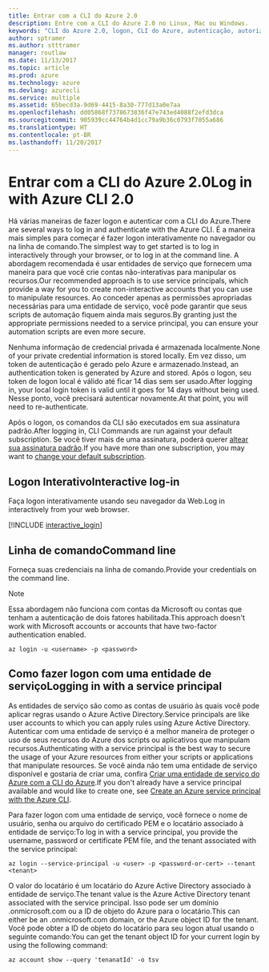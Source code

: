 ```yaml
---
title: Entrar com a CLI do Azure 2.0
description: Entre com a CLI do Azure 2.0 no Linux, Mac ou Windows.
keywords: "CLI do Azure 2.0, logon, CLI do Azure, autenticação, autorizar, logon"
author: sptramer
ms.author: stttramer
manager: routlaw
ms.date: 11/13/2017
ms.topic: article
ms.prod: azure
ms.technology: azure
ms.devlang: azurecli
ms.service: multiple
ms.assetid: 65becd3a-9d69-4415-8a30-777d13a0e7aa
ms.openlocfilehash: dd05868f7378673836f47e743ed4088f2efd3dca
ms.sourcegitcommit: 905939cc44764b4d1cc79a9b36c0793f7055a686
ms.translationtype: HT
ms.contentlocale: pt-BR
ms.lasthandoff: 11/20/2017
---
```

# <a name="log-in-with-azure-cli-20"></a><span data-ttu-id="b0b1f-104">Entrar com a CLI do Azure 2.0</span><span class="sxs-lookup"><span data-stu-id="b0b1f-104">Log in with Azure CLI 2.0</span></span>

<span data-ttu-id="b0b1f-105">Há várias maneiras de fazer logon e autenticar com a CLI do Azure.</span><span class="sxs-lookup"><span data-stu-id="b0b1f-105">There are several ways to log in and authenticate with the Azure CLI.</span></span> <span data-ttu-id="b0b1f-106">É a maneira mais simples para começar é fazer logon interativamente no navegador ou na linha de comando.</span><span class="sxs-lookup"><span data-stu-id="b0b1f-106">The simplest way to get started is to log in interactively through your browser, or to log in at the command line.</span></span> <span data-ttu-id="b0b1f-107">A abordagem recomendada é usar entidades de serviço que fornecem uma maneira para que você crie contas não-interativas para manipular os recursos.</span><span class="sxs-lookup"><span data-stu-id="b0b1f-107">Our recommended approach is to use service principals, which provide a way for you to create non-interactive accounts that you can use to manipulate resources.</span></span> <span data-ttu-id="b0b1f-108">Ao conceder apenas as permissões apropriadas necessárias para uma entidade de serviço, você pode garantir que seus scripts de automação fiquem ainda mais seguros.</span><span class="sxs-lookup"><span data-stu-id="b0b1f-108">By granting just the appropriate permissions needed to a service principal, you can ensure your automation scripts are even more secure.</span></span> 

<span data-ttu-id="b0b1f-109">Nenhuma informação de credencial privada é armazenada localmente.</span><span class="sxs-lookup"><span data-stu-id="b0b1f-109">None of your private credential information is stored locally.</span></span> <span data-ttu-id="b0b1f-110">Em vez disso, um token de autenticação é gerado pelo Azure e armazenado.</span><span class="sxs-lookup"><span data-stu-id="b0b1f-110">Instead, an authentication token is generated by Azure and stored.</span></span> <span data-ttu-id="b0b1f-111">Após o logon, seu token de logon local é válido até ficar 14 dias sem ser usado.</span><span class="sxs-lookup"><span data-stu-id="b0b1f-111">After logging in, your local login token is valid until it goes for 14 days without being used.</span></span> <span data-ttu-id="b0b1f-112">Nesse ponto, você precisará autenticar novamente.</span><span class="sxs-lookup"><span data-stu-id="b0b1f-112">At that point, you will need to re-authenticate.</span></span>

<span data-ttu-id="b0b1f-113">Após o logon, os comandos da CLI são executados em sua assinatura padrão.</span><span class="sxs-lookup"><span data-stu-id="b0b1f-113">After logging in, CLI Commands are run against your default subscription.</span></span> <span data-ttu-id="b0b1f-114">Se você tiver mais de uma assinatura, poderá querer [altear sua assinatura padrão](manage-azure-subscriptions-azure-cli.md).</span><span class="sxs-lookup"><span data-stu-id="b0b1f-114">If you have more than one subscription, you may want to [change your default subscription](manage-azure-subscriptions-azure-cli.md).</span></span>

## <a name="interactive-log-in"></a><span data-ttu-id="b0b1f-115">Logon Interativo</span><span class="sxs-lookup"><span data-stu-id="b0b1f-115">Interactive log-in</span></span>

<span data-ttu-id="b0b1f-116">Faça logon interativamente usando seu navegador da Web.</span><span class="sxs-lookup"><span data-stu-id="b0b1f-116">Log in interactively from your web browser.</span></span>

[!INCLUDE [interactive_login](includes/interactive-login.md)]

## <a name="command-line"></a><span data-ttu-id="b0b1f-117">Linha de comando</span><span class="sxs-lookup"><span data-stu-id="b0b1f-117">Command line</span></span>

<span data-ttu-id="b0b1f-118">Forneça suas credenciais na linha de comando.</span><span class="sxs-lookup"><span data-stu-id="b0b1f-118">Provide your credentials on the command line.</span></span>

> [!Note]
> <span data-ttu-id="b0b1f-119">Essa abordagem não funciona com contas da Microsoft ou contas que tenham a autenticação de dois fatores habilitada.</span><span class="sxs-lookup"><span data-stu-id="b0b1f-119">This approach doesn't work with Microsoft accounts or accounts that have two-factor authentication enabled.</span></span>

```azurecli-interactive
az login -u <username> -p <password>
```

## <a name="logging-in-with-a-service-principal"></a><span data-ttu-id="b0b1f-120">Como fazer logon com uma entidade de serviço</span><span class="sxs-lookup"><span data-stu-id="b0b1f-120">Logging in with a service principal</span></span>

<span data-ttu-id="b0b1f-121">As entidades de serviço são como as contas de usuário às quais você pode aplicar regras usando o Azure Active Directory.</span><span class="sxs-lookup"><span data-stu-id="b0b1f-121">Service principals are like user accounts to which you can apply rules using Azure Active Directory.</span></span>
<span data-ttu-id="b0b1f-122">Autenticar com uma entidade de serviço é a melhor maneira de proteger o uso de seus recursos do Azure dos scripts ou aplicativos que manipulam recursos.</span><span class="sxs-lookup"><span data-stu-id="b0b1f-122">Authenticating with a service principal is the best way to secure the usage of your Azure resources from either your scripts or applications that manipulate resources.</span></span> <span data-ttu-id="b0b1f-123">Se você ainda não tem uma entidade de serviço disponível e gostaria de criar uma, confira [Criar uma entidade de serviço do Azure com a CLI do Azure](create-an-azure-service-principal-azure-cli.md).</span><span class="sxs-lookup"><span data-stu-id="b0b1f-123">If you don't already have a service principal available and would like to create one, see [Create an Azure service principal with the Azure CLI](create-an-azure-service-principal-azure-cli.md).</span></span>

<span data-ttu-id="b0b1f-124">Para fazer logon com uma entidade de serviço, você fornece o nome de usuário, senha ou arquivo do certificado PEM e o locatário associado à entidade de serviço:</span><span class="sxs-lookup"><span data-stu-id="b0b1f-124">To log in with a service principal, you provide the username, password or certificate PEM file, and the tenant associated with the service principal:</span></span>

```azurecli-interactive
az login --service-principal -u <user> -p <password-or-cert> --tenant <tenant>
```

<span data-ttu-id="b0b1f-125">O valor do locatário é um locatário do Azure Active Directory associado à entidade de serviço.</span><span class="sxs-lookup"><span data-stu-id="b0b1f-125">The tenant value is the Azure Active Directory tenant associated with the service principal.</span></span> <span data-ttu-id="b0b1f-126">Isso pode ser um domínio .onmicrosoft.com ou a ID de objeto do Azure para o locatário.</span><span class="sxs-lookup"><span data-stu-id="b0b1f-126">This can either be an .onmicrosoft.com domain, or the Azure object ID for the tenant.</span></span>
<span data-ttu-id="b0b1f-127">Você pode obter a ID de objeto do locatário para seu logon atual usando o seguinte comando:</span><span class="sxs-lookup"><span data-stu-id="b0b1f-127">You can get the tenant object ID for your current login by using the following command:</span></span>

```azurecli
az account show --query 'tenanatId' -o tsv
```

